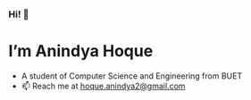### Hi! 👋

# I’m Anindya Hoque
- A student of Computer Science and Engineering from BUET
- 📫 Reach me at hoque.anindya2@gmail.com
